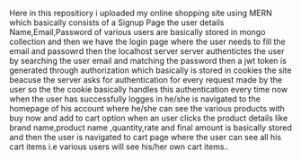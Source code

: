Here in this repositiory i uploaded my online shopping site using MERN which basically consists of a Signup Page the user details Name,Email,Password of various users are basically stored in mongo collection and then we have the login page where the user needs to fill the email and passowrd then the localhost server server authentictes the user by searching the user email and matching the password then a jwt token is generated through authorization which basically is stored in cookies the site beacuse the server asks for authentication for every request made by the user so the the cookie basically handles this authentication every time now when the user has successfully logges in he/she is navigated to the homepage of his account where he/she can see the various products with buy now and add to cart option when an user clicks the product details like brand name,product name ,quantity,rate and final amount is basically stored and then the user is navigated to cart page where the user can see all his cart items i.e various users will see his/her own cart items..
